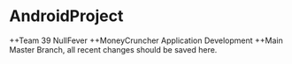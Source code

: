 AndroidProject
==============
++Team 39 NullFever 
++MoneyCruncher Application Development 
++Main Master Branch, all recent changes should be saved here. 

